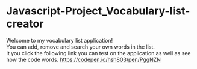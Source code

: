 # Javascript-Project_Vocabulary-list-creator
Welcome to my vocabulary list application! <br>
You can add, remove and search your own words in the list. <br>
It you click the following link you can test on the application as well as see how the code words.
https://codepen.io/hsh803/pen/PggNZN
